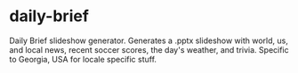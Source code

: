 # daily-brief
Daily Brief slideshow generator. Generates a .pptx slideshow with world, us, and local news, recent soccer scores, the day's weather, and trivia. Specific to Georgia, USA for locale specific stuff.
